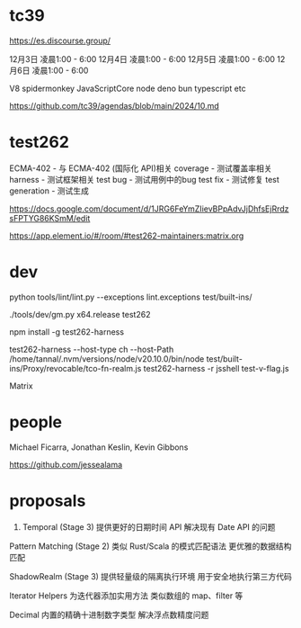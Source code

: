 
# tc39

https://es.discourse.group/

12月3日 凌晨1:00 - 6:00
12月4日 凌晨1:00 - 6:00
12月5日 凌晨1:00 - 6:00
12月6日 凌晨1:00 - 6:00

V8 spidermonkey JavaScriptCore
node deno bun
typescript etc

https://github.com/tc39/agendas/blob/main/2024/10.md

# test262

ECMA-402 - 与 ECMA-402 (国际化 API)相关
coverage - 测试覆盖率相关
harness - 测试框架相关
test bug - 测试用例中的bug
test fix - 测试修复
test generation - 测试生成

https://docs.google.com/document/d/1JRG6FeYmZIievBPpAdvJjDhfsEjRrdzsFPTYG86KSmM/edit

https://app.element.io/#/room/#test262-maintainers:matrix.org

# dev

python tools/lint/lint.py --exceptions lint.exceptions test/built-ins/


./tools/dev/gm.py x64.release test262

npm install -g test262-harness

test262-harness --host-type ch --host-Path /home/tannal/.nvm/versions/node/v20.10.0/bin/node test/built-ins/Proxy/revocable/tco-fn-realm.js
test262-harness -r jsshell test-v-flag.js

Matrix

# people

Michael Ficarra, Jonathan Keslin, Kevin Gibbons

https://github.com/jessealama

# proposals

1. Temporal (Stage 3)
提供更好的日期时间 API
解决现有 Date API 的问题

Pattern Matching (Stage 2)
类似 Rust/Scala 的模式匹配语法
更优雅的数据结构匹配

ShadowRealm (Stage 3)
提供轻量级的隔离执行环境
用于安全地执行第三方代码

Iterator Helpers
为迭代器添加实用方法
类似数组的 map、filter 等

Decimal
内置的精确十进制数字类型
解决浮点数精度问题
